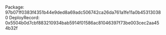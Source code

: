 Package: 97b071f0383f4351b44e9ded8a69adc506742ca26da761a1fe11a0b453130380
DeployRecord: 0x5504b0d7cbf883210934bab5914f01586ac81046397f73be003cec2aa454b32f